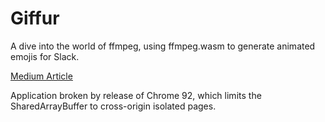 # Giffur

A dive into the world of ffmpeg, using ffmpeg.wasm to generate animated emojis for Slack.

[Medium Article](https://medium.com/p/65edf8ab2e95)

Application broken by release of Chrome 92, which limits the SharedArrayBuffer to cross-origin isolated pages.
